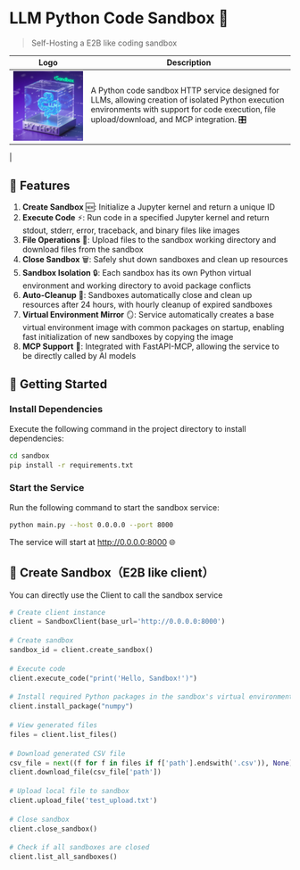 # LLM Python Code Sandbox 🚀
> Self-Hosting a E2B like coding sandbox

| Logo                                       | Description   |
|--------------------------------------------|---------------|
| <img src="./asset/logo.png" width="500px"> | A Python code sandbox HTTP service designed for LLMs, allowing creation of isolated Python execution environments with support for code execution, file upload/download, and MCP integration. 🎛️
|


## 🌟 Features

1. **Create Sandbox** 🆕: Initialize a Jupyter kernel and return a unique ID
2. **Execute Code** ⚡: Run code in a specified Jupyter kernel and return stdout, stderr, error, traceback, and binary files like images
3. **File Operations** 📁: Upload files to the sandbox working directory and download files from the sandbox
4. **Close Sandbox** 🗑️: Safely shut down sandboxes and clean up resources
5. **Sandbox Isolation** 🔒: Each sandbox has its own Python virtual environment and working directory to avoid package conflicts
6. **Auto-Cleanup** 🧹: Sandboxes automatically close and clean up resources after 24 hours, with hourly cleanup of expired sandboxes
7. **Virtual Environment Mirror** 🪞: Service automatically creates a base virtual environment image with common packages on startup, enabling fast initialization of new sandboxes by copying the image
8. **MCP Support** 🤖: Integrated with FastAPI-MCP, allowing the service to be directly called by AI models

## 🚀 Getting Started

### Install Dependencies
Execute the following command in the project directory to install dependencies:
```bash
cd sandbox
pip install -r requirements.txt
```

### Start the Service
Run the following command to start the sandbox service:
```bash
python main.py --host 0.0.0.0 --port 8000
```

The service will start at http://0.0.0.0:8000 🌐

## 📱 Create Sandbox（E2B like client）
You can directly use the Client to call the sandbox service
```python
# Create client instance
client = SandboxClient(base_url='http://0.0.0.0:8000')

# Create sandbox
sandbox_id = client.create_sandbox()

# Execute code
client.execute_code("print('Hello, Sandbox!')")

# Install required Python packages in the sandbox's virtual environment
client.install_package("numpy")

# View generated files
files = client.list_files()

# Download generated CSV file
csv_file = next((f for f in files if f['path'].endswith('.csv')), None)
client.download_file(csv_file['path'])

# Upload local file to sandbox
client.upload_file('test_upload.txt')

# Close sandbox
client.close_sandbox()

# Check if all sandboxes are closed
client.list_all_sandboxes()
```